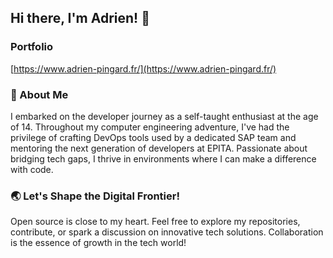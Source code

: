 ## Hi there, I'm Adrien! 👋

### Portfolio

[https://www.adrien-pingard.fr/](https://www.adrien-pingard.fr/)

### 🚀 About Me

I embarked on the developer journey as a self-taught enthusiast at the age of 14. Throughout my computer engineering adventure, I've had the privilege of crafting DevOps tools used by a dedicated SAP team and mentoring the next generation of developers at EPITA. Passionate about bridging tech gaps, I thrive in environments where I can make a difference with code.

### 🌏 Let's Shape the Digital Frontier!

Open source is close to my heart. Feel free to explore my repositories, contribute, or spark a discussion on innovative tech solutions. Collaboration is the essence of growth in the tech world!
<!--
**TheSnowyxGIT/TheSnowyxGIT** is a ✨ _special_ ✨ repository because its `README.md` (this file) appears on your GitHub profile.

Here are some ideas to get you started:

- 🔭 I’m currently working on ...
- 🌱 I’m currently learning ...
- 👯 I’m looking to collaborate on ...
- 🤔 I’m looking for help with ...
- 💬 Ask me about ...
- 📫 How to reach me: ...
- 😄 Pronouns: ...
- ⚡ Fun fact: ...
-->
